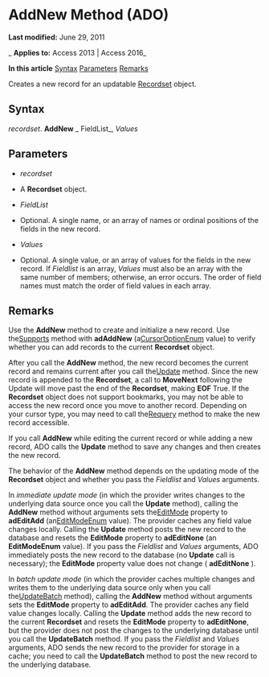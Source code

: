 
# AddNew Method (ADO)

 **Last modified:** June 29, 2011

 _ **Applies to:** Access 2013 | Access 2016_

 **In this article**
[Syntax](#sectionSection0)
[Parameters](#sectionSection1)
[Remarks](#sectionSection2)


Creates a new record for an updatable [Recordset](0f963bf8-f066-dc8a-b754-f427de712df1.md) object.

## Syntax
<a name="sectionSection0"> </a>

 _recordset_. **AddNew** _ FieldList_, _Values_


## Parameters
<a name="sectionSection1"> </a>


-  _recordset_
    
- A  **Recordset** object.
    
-  _FieldList_
    
- Optional. A single name, or an array of names or ordinal positions of the fields in the new record.
    
-  _Values_
    
- Optional. A single value, or an array of values for the fields in the new record. If  _Fieldlist_ is an array, _Values_ must also be an array with the same number of members; otherwise, an error occurs. The order of field names must match the order of field values in each array.
    

## Remarks
<a name="sectionSection2"> </a>

Use the  **AddNew** method to create and initialize a new record. Use the[Supports](2b4062ce-44df-4e84-1ce9-d6618c10c2af.md) method with **adAddNew** (a[CursorOptionEnum](3c118c08-02f2-5290-1cef-29e97c35fddc.md) value) to verify whether you can add records to the current **Recordset** object.

After you call the  **AddNew** method, the new record becomes the current record and remains current after you call the[Update](fc88cab6-c379-bb4f-530c-da08107924e0.md) method. Since the new record is appended to the **Recordset**, a call to **MoveNext** following the Update will move past the end of the **Recordset**, making **EOF** True. If the **Recordset** object does not support bookmarks, you may not be able to access the new record once you move to another record. Depending on your cursor type, you may need to call the[Requery](1062d907-979f-020a-b2ed-94e11c0e7d08.md) method to make the new record accessible.

If you call  **AddNew** while editing the current record or while adding a new record, ADO calls the **Update** method to save any changes and then creates the new record.

The behavior of the  **AddNew** method depends on the updating mode of the **Recordset** object and whether you pass the _Fieldlist_ and _Values_ arguments.

In  _immediate update mode_ (in which the provider writes changes to the underlying data source once you call the **Update** method), calling the **AddNew** method without arguments sets the[EditMode](28ca8f14-abee-ad20-9c16-11bb36b487e4.md) property to **adEditAdd** (an[EditModeEnum](4da0e504-aca2-b769-04a2-0df687fa4422.md) value). The provider caches any field value changes locally. Calling the **Update** method posts the new record to the database and resets the **EditMode** property to **adEditNone** (an **EditModeEnum** value). If you pass the _Fieldlist_ and _Values_ arguments, ADO immediately posts the new record to the database (no **Update** call is necessary); the **EditMode** property value does not change ( **adEditNone** ).

In  _batch update mode_ (in which the provider caches multiple changes and writes them to the underlying data source only when you call the[UpdateBatch](69e72a65-b637-36fd-d09f-7f81050f71ad.md) method), calling the **AddNew** method without arguments sets the **EditMode** property to **adEditAdd**. The provider caches any field value changes locally. Calling the **Update** method adds the new record to the current **Recordset** and resets the **EditMode** property to **adEditNone**, but the provider does not post the changes to the underlying database until you call the **UpdateBatch** method. If you pass the _Fieldlist_ and _Values_ arguments, ADO sends the new record to the provider for storage in a cache; you need to call the **UpdateBatch** method to post the new record to the underlying database.

